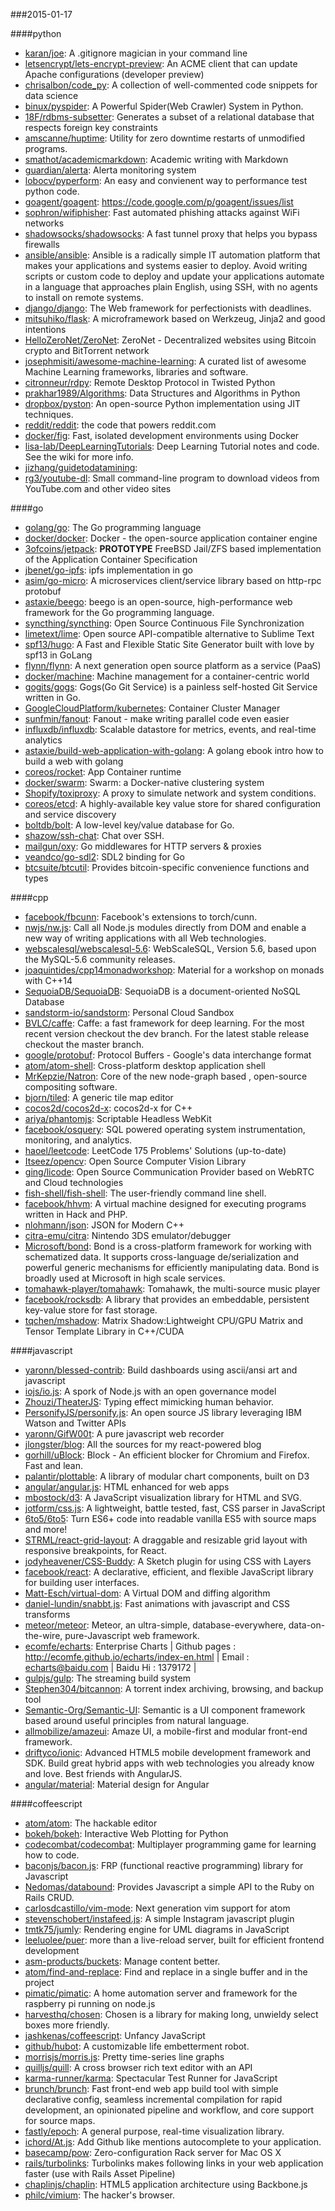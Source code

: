 ###2015-01-17

####python
* [karan/joe](https://github.com/karan/joe): A .gitignore magician in your command line
* [letsencrypt/lets-encrypt-preview](https://github.com/letsencrypt/lets-encrypt-preview): An ACME client that can update Apache configurations (developer preview)
* [chrisalbon/code_py](https://github.com/chrisalbon/code_py): A collection of well-commented code snippets for data science
* [binux/pyspider](https://github.com/binux/pyspider): A Powerful Spider(Web Crawler) System in Python.
* [18F/rdbms-subsetter](https://github.com/18F/rdbms-subsetter): Generates a subset of a relational database that respects foreign key constraints
* [amscanne/huptime](https://github.com/amscanne/huptime): Utility for zero downtime restarts of unmodified programs.
* [smathot/academicmarkdown](https://github.com/smathot/academicmarkdown): Academic writing with Markdown
* [guardian/alerta](https://github.com/guardian/alerta): Alerta monitoring system
* [lobocv/pyperform](https://github.com/lobocv/pyperform): An easy and convienent way to performance test python code.
* [goagent/goagent](https://github.com/goagent/goagent): https://code.google.com/p/goagent/issues/list
* [sophron/wifiphisher](https://github.com/sophron/wifiphisher): Fast automated phishing attacks against WiFi networks
* [shadowsocks/shadowsocks](https://github.com/shadowsocks/shadowsocks): A fast tunnel proxy that helps you bypass firewalls
* [ansible/ansible](https://github.com/ansible/ansible): Ansible is a radically simple IT automation platform that makes your applications and systems easier to deploy. Avoid writing scripts or custom code to deploy and update your applications automate in a language that approaches plain English, using SSH, with no agents to install on remote systems.
* [django/django](https://github.com/django/django): The Web framework for perfectionists with deadlines.
* [mitsuhiko/flask](https://github.com/mitsuhiko/flask): A microframework based on Werkzeug, Jinja2 and good intentions
* [HelloZeroNet/ZeroNet](https://github.com/HelloZeroNet/ZeroNet): ZeroNet - Decentralized websites using Bitcoin crypto and BitTorrent network
* [josephmisiti/awesome-machine-learning](https://github.com/josephmisiti/awesome-machine-learning): A curated list of awesome Machine Learning frameworks, libraries and software.
* [citronneur/rdpy](https://github.com/citronneur/rdpy): Remote Desktop Protocol in Twisted Python
* [prakhar1989/Algorithms](https://github.com/prakhar1989/Algorithms): Data Structures and Algorithms in Python
* [dropbox/pyston](https://github.com/dropbox/pyston): An open-source Python implementation using JIT techniques.
* [reddit/reddit](https://github.com/reddit/reddit): the code that powers reddit.com
* [docker/fig](https://github.com/docker/fig): Fast, isolated development environments using Docker
* [lisa-lab/DeepLearningTutorials](https://github.com/lisa-lab/DeepLearningTutorials): Deep Learning Tutorial notes and code. See the wiki for more info.
* [jizhang/guidetodatamining](https://github.com/jizhang/guidetodatamining): 
* [rg3/youtube-dl](https://github.com/rg3/youtube-dl): Small command-line program to download videos from YouTube.com and other video sites

####go
* [golang/go](https://github.com/golang/go): The Go programming language
* [docker/docker](https://github.com/docker/docker): Docker - the open-source application container engine
* [3ofcoins/jetpack](https://github.com/3ofcoins/jetpack): **PROTOTYPE** FreeBSD Jail/ZFS based implementation of the Application Container Specification
* [jbenet/go-ipfs](https://github.com/jbenet/go-ipfs): ipfs implementation in go
* [asim/go-micro](https://github.com/asim/go-micro): A microservices client/service library based on http-rpc protobuf
* [astaxie/beego](https://github.com/astaxie/beego): beego is an open-source, high-performance web framework for the Go programming language.
* [syncthing/syncthing](https://github.com/syncthing/syncthing): Open Source Continuous File Synchronization
* [limetext/lime](https://github.com/limetext/lime): Open source API-compatible alternative to Sublime Text
* [spf13/hugo](https://github.com/spf13/hugo): A Fast and Flexible Static Site Generator built with love by spf13 in GoLang
* [flynn/flynn](https://github.com/flynn/flynn): A next generation open source platform as a service (PaaS)
* [docker/machine](https://github.com/docker/machine): Machine management for a container-centric world
* [gogits/gogs](https://github.com/gogits/gogs): Gogs(Go Git Service) is a painless self-hosted Git Service written in Go.
* [GoogleCloudPlatform/kubernetes](https://github.com/GoogleCloudPlatform/kubernetes): Container Cluster Manager
* [sunfmin/fanout](https://github.com/sunfmin/fanout): Fanout - make writing parallel code even easier
* [influxdb/influxdb](https://github.com/influxdb/influxdb): Scalable datastore for metrics, events, and real-time analytics
* [astaxie/build-web-application-with-golang](https://github.com/astaxie/build-web-application-with-golang): A golang ebook intro how to build a web with golang
* [coreos/rocket](https://github.com/coreos/rocket): App Container runtime
* [docker/swarm](https://github.com/docker/swarm): Swarm: a Docker-native clustering system
* [Shopify/toxiproxy](https://github.com/Shopify/toxiproxy): A proxy to simulate network and system conditions.
* [coreos/etcd](https://github.com/coreos/etcd): A highly-available key value store for shared configuration and service discovery
* [boltdb/bolt](https://github.com/boltdb/bolt): A low-level key/value database for Go.
* [shazow/ssh-chat](https://github.com/shazow/ssh-chat): Chat over SSH.
* [mailgun/oxy](https://github.com/mailgun/oxy): Go middlewares for HTTP servers & proxies
* [veandco/go-sdl2](https://github.com/veandco/go-sdl2): SDL2 binding for Go
* [btcsuite/btcutil](https://github.com/btcsuite/btcutil): Provides bitcoin-specific convenience functions and types

####cpp
* [facebook/fbcunn](https://github.com/facebook/fbcunn): Facebook's extensions to torch/cunn.
* [nwjs/nw.js](https://github.com/nwjs/nw.js): Call all Node.js modules directly from DOM and enable a new way of writing applications with all Web technologies.
* [webscalesql/webscalesql-5.6](https://github.com/webscalesql/webscalesql-5.6): WebScaleSQL, Version 5.6, based upon the MySQL-5.6 community releases.
* [joaquintides/cpp14monadworkshop](https://github.com/joaquintides/cpp14monadworkshop): Material for a workshop on monads with C++14
* [SequoiaDB/SequoiaDB](https://github.com/SequoiaDB/SequoiaDB): SequoiaDB is a document-oriented NoSQL Database
* [sandstorm-io/sandstorm](https://github.com/sandstorm-io/sandstorm): Personal Cloud Sandbox
* [BVLC/caffe](https://github.com/BVLC/caffe): Caffe: a fast framework for deep learning. For the most recent version checkout the dev branch. For the latest stable release checkout the master branch.
* [google/protobuf](https://github.com/google/protobuf): Protocol Buffers - Google's data interchange format
* [atom/atom-shell](https://github.com/atom/atom-shell): Cross-platform desktop application shell
* [MrKepzie/Natron](https://github.com/MrKepzie/Natron): Core of the new node-graph based , open-source compositing software.
* [bjorn/tiled](https://github.com/bjorn/tiled): A generic tile map editor
* [cocos2d/cocos2d-x](https://github.com/cocos2d/cocos2d-x): cocos2d-x for C++
* [ariya/phantomjs](https://github.com/ariya/phantomjs): Scriptable Headless WebKit
* [facebook/osquery](https://github.com/facebook/osquery): SQL powered operating system instrumentation, monitoring, and analytics.
* [haoel/leetcode](https://github.com/haoel/leetcode): LeetCode 175 Problems' Solutions (up-to-date)
* [Itseez/opencv](https://github.com/Itseez/opencv): Open Source Computer Vision Library
* [ging/licode](https://github.com/ging/licode): Open Source Communication Provider based on WebRTC and Cloud technologies
* [fish-shell/fish-shell](https://github.com/fish-shell/fish-shell): The user-friendly command line shell.
* [facebook/hhvm](https://github.com/facebook/hhvm): A virtual machine designed for executing programs written in Hack and PHP.
* [nlohmann/json](https://github.com/nlohmann/json): JSON for Modern C++
* [citra-emu/citra](https://github.com/citra-emu/citra): Nintendo 3DS emulator/debugger
* [Microsoft/bond](https://github.com/Microsoft/bond): Bond is a cross-platform framework for working with schematized data. It supports cross-language de/serialization and powerful generic mechanisms for efficiently manipulating data. Bond is broadly used at Microsoft in high scale services.
* [tomahawk-player/tomahawk](https://github.com/tomahawk-player/tomahawk): Tomahawk, the multi-source music player
* [facebook/rocksdb](https://github.com/facebook/rocksdb): A library that provides an embeddable, persistent key-value store for fast storage.
* [tqchen/mshadow](https://github.com/tqchen/mshadow): Matrix Shadow:Lightweight CPU/GPU Matrix and Tensor Template Library in C++/CUDA

####javascript
* [yaronn/blessed-contrib](https://github.com/yaronn/blessed-contrib): Build dashboards using ascii/ansi art and javascript
* [iojs/io.js](https://github.com/iojs/io.js): A spork of Node.js with an open governance model
* [Zhouzi/TheaterJS](https://github.com/Zhouzi/TheaterJS): Typing effect mimicking human behavior.
* [PersonifyJS/personify.js](https://github.com/PersonifyJS/personify.js): An open source JS library leveraging IBM Watson and Twitter APIs
* [yaronn/GifW00t](https://github.com/yaronn/GifW00t): A pure javascript web recorder
* [jlongster/blog](https://github.com/jlongster/blog): All the sources for my react-powered blog
* [gorhill/uBlock](https://github.com/gorhill/uBlock): Block - An efficient blocker for Chromium and Firefox. Fast and lean.
* [palantir/plottable](https://github.com/palantir/plottable): A library of modular chart components, built on D3
* [angular/angular.js](https://github.com/angular/angular.js): HTML enhanced for web apps
* [mbostock/d3](https://github.com/mbostock/d3): A JavaScript visualization library for HTML and SVG.
* [jotform/css.js](https://github.com/jotform/css.js): A lightweight, battle tested, fast, CSS parser in JavaScript
* [6to5/6to5](https://github.com/6to5/6to5): Turn ES6+ code into readable vanilla ES5 with source maps and more!
* [STRML/react-grid-layout](https://github.com/STRML/react-grid-layout): A draggable and resizable grid layout with responsive breakpoints, for React.
* [jodyheavener/CSS-Buddy](https://github.com/jodyheavener/CSS-Buddy): A Sketch plugin for using CSS with Layers
* [facebook/react](https://github.com/facebook/react): A declarative, efficient, and flexible JavaScript library for building user interfaces.
* [Matt-Esch/virtual-dom](https://github.com/Matt-Esch/virtual-dom): A Virtual DOM and diffing algorithm
* [daniel-lundin/snabbt.js](https://github.com/daniel-lundin/snabbt.js): Fast animations with javascript and CSS transforms
* [meteor/meteor](https://github.com/meteor/meteor): Meteor, an ultra-simple, database-everywhere, data-on-the-wire, pure-Javascript web framework.
* [ecomfe/echarts](https://github.com/ecomfe/echarts): Enterprise Charts | Github pages : http://ecomfe.github.io/echarts/index-en.html | Email : echarts@baidu.com | Baidu Hi : 1379172 |
* [gulpjs/gulp](https://github.com/gulpjs/gulp): The streaming build system
* [Stephen304/bitcannon](https://github.com/Stephen304/bitcannon): A torrent index archiving, browsing, and backup tool
* [Semantic-Org/Semantic-UI](https://github.com/Semantic-Org/Semantic-UI): Semantic is a UI component framework based around useful principles from natural language.
* [allmobilize/amazeui](https://github.com/allmobilize/amazeui): Amaze UI, a mobile-first and modular front-end framework.
* [driftyco/ionic](https://github.com/driftyco/ionic): Advanced HTML5 mobile development framework and SDK. Build great hybrid apps with web technologies you already know and love. Best friends with AngularJS.
* [angular/material](https://github.com/angular/material): Material design for Angular

####coffeescript
* [atom/atom](https://github.com/atom/atom): The hackable editor
* [bokeh/bokeh](https://github.com/bokeh/bokeh): Interactive Web Plotting for Python
* [codecombat/codecombat](https://github.com/codecombat/codecombat): Multiplayer programming game for learning how to code.
* [baconjs/bacon.js](https://github.com/baconjs/bacon.js): FRP (functional reactive programming) library for Javascript
* [Nedomas/databound](https://github.com/Nedomas/databound): Provides Javascript a simple API to the Ruby on Rails CRUD.
* [carlosdcastillo/vim-mode](https://github.com/carlosdcastillo/vim-mode): Next generation vim support for atom
* [stevenschobert/instafeed.js](https://github.com/stevenschobert/instafeed.js): A simple Instagram javascript plugin
* [tmtk75/jumly](https://github.com/tmtk75/jumly): Rendering engine for UML diagrams in JavaScript
* [leeluolee/puer](https://github.com/leeluolee/puer): more than a live-reload server, built for efficient frontend development
* [asm-products/buckets](https://github.com/asm-products/buckets): Manage content better.
* [atom/find-and-replace](https://github.com/atom/find-and-replace): Find and replace in a single buffer and in the project
* [pimatic/pimatic](https://github.com/pimatic/pimatic): A home automation server and framework for the raspberry pi running on node.js
* [harvesthq/chosen](https://github.com/harvesthq/chosen): Chosen is a library for making long, unwieldy select boxes more friendly.
* [jashkenas/coffeescript](https://github.com/jashkenas/coffeescript): Unfancy JavaScript
* [github/hubot](https://github.com/github/hubot): A customizable life embetterment robot.
* [morrisjs/morris.js](https://github.com/morrisjs/morris.js): Pretty time-series line graphs
* [quilljs/quill](https://github.com/quilljs/quill): A cross browser rich text editor with an API
* [karma-runner/karma](https://github.com/karma-runner/karma): Spectacular Test Runner for JavaScript
* [brunch/brunch](https://github.com/brunch/brunch): Fast front-end web app build tool with simple declarative config, seamless incremental compilation for rapid development, an opinionated pipeline and workflow, and core support for source maps.
* [fastly/epoch](https://github.com/fastly/epoch): A general purpose, real-time visualization library.
* [ichord/At.js](https://github.com/ichord/At.js): Add Github like mentions autocomplete to your application.
* [basecamp/pow](https://github.com/basecamp/pow): Zero-configuration Rack server for Mac OS X
* [rails/turbolinks](https://github.com/rails/turbolinks): Turbolinks makes following links in your web application faster (use with Rails Asset Pipeline)
* [chaplinjs/chaplin](https://github.com/chaplinjs/chaplin): HTML5 application architecture using Backbone.js
* [philc/vimium](https://github.com/philc/vimium): The hacker's browser.
